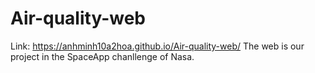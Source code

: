 # Air-quality-web
Link: https://anhminh10a2hoa.github.io/Air-quality-web/
The web is our project in the SpaceApp chanllenge of Nasa.
